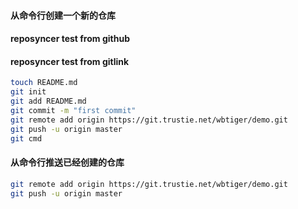 #### 从命令行创建一个新的仓库

#### reposyncer test from github

#### reposyncer test from gitlink

```bash
touch README.md
git init
git add README.md
git commit -m "first commit"
git remote add origin https://git.trustie.net/wbtiger/demo.git
git push -u origin master
git cmd
```

#### 从命令行推送已经创建的仓库

```bash
git remote add origin https://git.trustie.net/wbtiger/demo.git
git push -u origin master

```

